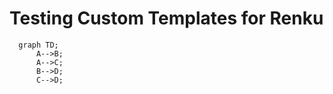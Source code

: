 # Testing Custom Templates for Renku

```mermaid
  graph TD;
      A-->B;
      A-->C;
      B-->D;
      C-->D;
```
